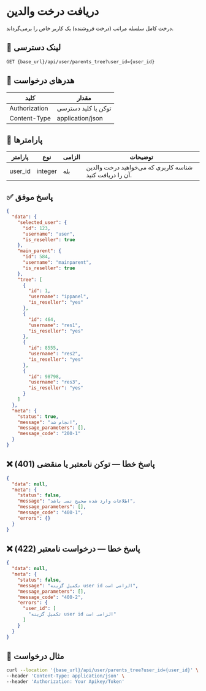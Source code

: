 # دریافت درخت والدین

درخت کامل سلسله مراتب (درخت فروشنده) یک کاربر خاص را برمی‌گرداند.

## 📍 لینک دسترسی

```
GET {base_url}/api/user/parents_tree?user_id={user_id}
```

## 🧾 هدرهای درخواست

| کلید          | مقدار               |
|---------------|---------------------|
| Authorization | توکن یا کلید دسترسی |
| Content-Type  | application/json    |

## 📝 پارامترها

| پارامتر | نوع     | الزامی | توضیحات                                                  |
|---------|---------|--------|----------------------------------------------------------|
| user_id | integer | بله    | شناسه کاربری که می‌خواهید درخت والدین آن را دریافت کنید. |

## ✅ پاسخ موفق

```json
{
  "data": {
    "selected_user": {
      "id": 123,
      "username": "user",
      "is_reseller": true
    },
    "main_parent": {
      "id": 584,
      "username": "mainparent",
      "is_reseller": true
    },
    "tree": [
      {
        "id": 1,
        "username": "ippanel",
        "is_reseller": "yes"
      },
      {
        "id": 464,
        "username": "res1",
        "is_reseller": "yes"
      },
      {
        "id": 8555,
        "username": "res2",
        "is_reseller": "yes"
      },
      {
        "id": 98798,
        "username": "res3",
        "is_reseller": "yes"
      }
    ]
  },
  "meta": {
    "status": true,
    "message": "انجام شد",
    "message_parameters": [],
    "message_code": "200-1"
  }
}
```

## ❌ پاسخ خطا — توکن نامعتبر یا منقضی (401)

```json
{
  "data": null,
  "meta": {
    "status": false,
    "message": "اطلاعات وارد شده صحیح نمی باشد",
    "message_parameters": [],
    "message_code": "400-1",
    "errors": {}
  }
}
```

## ❌ پاسخ خطا — درخواست نامعتبر (422)

```json
{
  "data": null,
  "meta": {
    "status": false,
    "message": "تکمیل گزینه user id الزامی است",
    "message_parameters": [],
    "message_code": "400-2",
    "errors": {
      "user_id": [
        "تکمیل گزینه user id الزامی است"
      ]
    }
  }
}
```

## 🧪 مثال درخواست

```bash
curl --location '{base_url}/api/user/parents_tree?user_id={user_id}' \
--header 'Content-Type: application/json' \
--header 'Authorization: Your Apikey/Token' 
```
